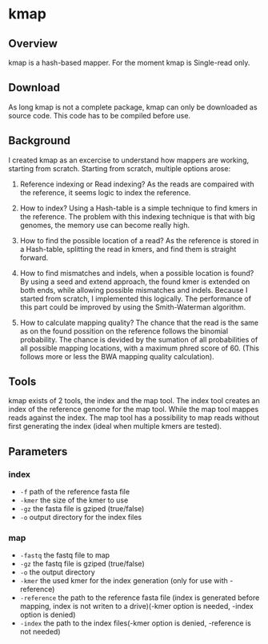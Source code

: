 # kmap

## Overview

kmap is a hash-based mapper. For the moment kmap is Single-read only. 

## Download
As long kmap is not a complete package, kmap can only be downloaded as source code. 
This code has to be compiled before use.

## Background
I created kmap as an excercise to understand how mappers are working, starting from scratch.
Starting from scratch, multiple options arose: 

1. Reference indexing or Read indexing? As the reads are compaired with the reference, 
it seems logic to index the reference.

2. How to index? Using a Hash-table is a simple technique to find kmers in the reference. 
The problem with this indexing technique is that with big genomes, the memory use can become really high.

3. How to find the possible location of a read? As the reference is stored in a Hash-table, 
splitting the read in kmers, and find them is straight forward.

4. How to find mismatches and indels, when a possible location is found? By using a seed and extend 
approach, the found kmer is extended on both ends, while allowing possible mismatches and indels. 
Because I started from scratch, I implemented this logically. The performance of this part could be 
improved by using the Smith-Waterman algorithm.

5. How to calculate mapping quality? The chance that the read is the same as on the found possition 
on the reference follows the binomial probability. The chance is devided by the sumation of all 
probabilities of all possible mapping locations, with a maximum phred score of 60. (This follows 
more or less the BWA mapping quality calculation).

## Tools
kmap exists of 2 tools, the index and the map tool. The index tool creates an index of the 
reference genome for the map tool. While the map tool mappes reads against the index. The map tool 
has a possibility to map reads without first generating the index (ideal when multiple kmers are tested).

## Parameters
### index 
*    `-f`    path of the reference fasta file
*    `-kmer` the size of the kmer to use
*    `-gz`   the fasta file is gziped (true/false)
*    `-o`    output directory for the index files
### map
*    `-fastq`    the fastq file to map
*    `-gz`   the fastq file is gziped (true/false)
*    `-o`    the output directory
*    `-kmer` the used kmer for the index generation (only for use with -reference)
*    `-reference`    the path to the reference fasta file (index is generated before mapping, 
index is not writen to a drive)(-kmer option is needed, -index option is denied)
*    `-index`    the path to the index files(-kmer option is denied, -reference is not needed)
